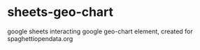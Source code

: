 # sheets-geo-chart
google sheets interacting google geo-chart element, created for spaghettiopendata.org

